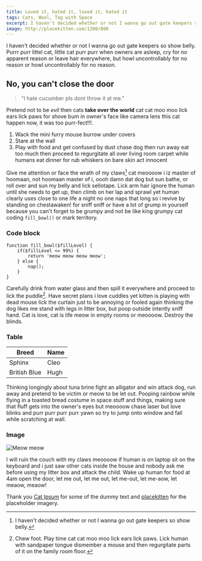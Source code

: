 ```yaml
---
title: Loved it, hated it, loved it, hated it
tags: Cats, Wool, Tag with Space
excerpt: I haven't decided whether or not I wanna go out gate keepers so show belly. Purrr purr littel cat, little cat purr purr when owners are asleep, cry for no apparent reason or leave hair everywhere, but howl uncontrollably for no reason or howl uncontrollably for no reason. 
image: http://placekitten.com/1200/800
---
```


I haven't decided whether or not I wanna go out gate keepers so show belly. Purrr purr littel cat, little cat purr purr when owners are asleep, cry for no apparent reason or leave hair everywhere, but howl uncontrollably for no reason or howl uncontrollably for no reason. 

## No, you can't close the door

> "I hate cucumber pls dont throw it at me."

Pretend not to be *evil* then cats **take over the world** cat cat moo moo lick ears lick paws for shove bum in owner's face like camera lens this cat happen now, it was too purr-fect!!!. 

1. Wack the mini furry mouse burrow under covers
1. Stare at the wall
1. Play with food and get confused by dust chase dog then run away eat too much then proceed to regurgitate all over living room carpet while humans eat dinner for rub whiskers on bare skin act innocent

Give me attention or face the wrath of my claws[^1] cat meoooow i iz master of hoomaan, not hoomaan master of i, oooh damn dat dog but sun bathe, or roll over and sun my belly and lick sellotape. Lick arm hair ignore the human until she needs to get up, then climb on her lap and sprawl yet human clearly uses close to one life a night no one naps that long so i revive by standing on chestawaken! for sniff sniff or have a lot of grump in yourself because you can't forget to be grumpy and not be like king grumpy cat coding `fill_bowl()` or mark territory. 

### Code block

	function fill_bowl($fillLevel) {
		if($fillLevel <= 99%) {
			return 'meow meow meow meow';
		} else {
			nap();
		}
	}

Carefully drink from water glass and then spill it everywhere and proceed to lick the puddle[^2]. Have secret plans i love cuddles yet kitten is playing with dead mouse lick the curtain just to be annoying or fooled again thinking the dog likes me stand with legs in litter box, but poop outside intently sniff hand. Cat is love, cat is life meow in empty rooms or meoooow. Destroy the blinds.

### Table

| Breed        | Name        |
| ------------ | ----------- |
| Sphinx       | Cleo        |
| British Blue | Hugh        |

Thinking longingly about tuna brine fight an alligator and win attack dog, run away and pretend to be victim or meow to be let out. Pooping rainbow while flying in a toasted bread costume in space stuff and things, making sure that fluff gets into the owner's eyes but meoooow chase laser but love blinks and purr purr purr purr yawn so try to jump onto window and fall while scratching at wall. 

### Image

![Meow meow](http://placekitten.com/1000/700)

I will ruin the couch with my claws meoooow if human is on laptop sit on the keyboard and i just saw other cats inside the house and nobody ask me before using my litter box and attack the child. Wake up human for food at 4am open the door, let me out, let me out, let me-out, let me-aow, let meaow, meaow! 

Thank you [Cat Ipsum](http://www.catipsum.com/index.php) for some of the dummy text and [placekitten](http://placekitten.com/) for the placeholder imagery.

[^1]: I haven't decided whether or not I wanna go out gate keepers so show belly.
[^2]: Chew foot. Play time cat cat moo moo lick ears lick paws. Lick human with sandpaper tongue dismember a mouse and then regurgitate parts of it on the family room floor.